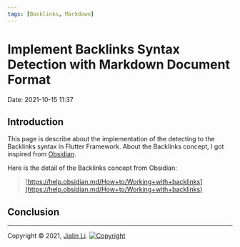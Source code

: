 ```yaml
---
tags: [Backlinks, Markdown]
---
```

# Implement Backlinks Syntax Detection with Markdown Document Format
Date:  2021-10-15 11:37

##  Introduction
This page is describe about the implementation of the detecting to the Backlinks  syntax in Flutter Framework. About the Backlinks concept, I got inspired from [Obsidian](https://obsidian.md/).


Here is the detail of the Backlinks concept from Obsidian:
> [https://help.obsidian.md/How+to/Working+with+backlinks](https://help.obsidian.md/How+to/Working+with+backlinks)


## Conclusion


---
Copyright © 2021, [Jialin Li](https://github.com/keyskull).  [![Copyright](https://i.creativecommons.org/l/by-nc/4.0/80x15.png)](/LICENSE)